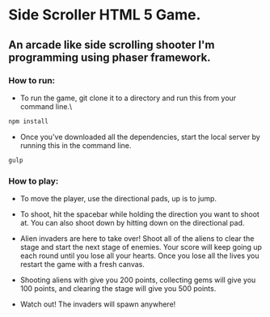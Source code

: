# Side Scroller HTML 5 Game.


## An arcade like side scrolling shooter I'm programming using phaser framework.

### How to run:

* To run the game, git clone it to a directory and run this from your command line.\

```javascript
npm install 
```

* Once you've downloaded all the dependencies, start the local server by running this in the command line.

```javascript
gulp
```

### How to play:

* To move the player, use the directional pads, up is to jump.

* To shoot, hit the spacebar while holding the direction you want to shoot at. You can also shoot down by hitting down on the directional pad.

* Alien invaders are here to take over! Shoot all of the aliens to clear the stage and start the next stage of enemies. Your score will keep going up each round until you lose all your hearts. Once you lose all the lives you restart the game with a fresh canvas.

* Shooting aliens with give you 200 points, collecting gems will give you 100 points, and clearing the stage will give you 500 points.

* Watch out! The invaders will spawn anywhere!
